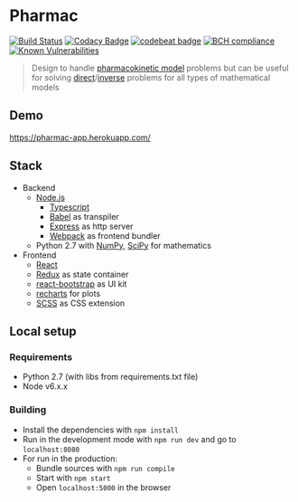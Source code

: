 # Pharmac

[![Build Status](https://travis-ci.org/Rhymmor/pharmac.svg?branch=master)](https://travis-ci.org/Rhymmor/pharmac)
[![Codacy Badge](https://api.codacy.com/project/badge/Grade/6fd3fa75e9e14e38b66e6994f159ad48)](https://www.codacy.com/app/anatoly.belonog/pharmac?utm_source=github.com&amp;utm_medium=referral&amp;utm_content=Rhymmor/pharmac&amp;utm_campaign=Badge_Grade)
[![codebeat badge](https://codebeat.co/badges/5df22dff-4ac1-40b1-84f4-7ac06edfad40)](https://codebeat.co/projects/github-com-rhymmor-pharmac-master)
[![BCH compliance](https://bettercodehub.com/edge/badge/Rhymmor/pharmac?branch=master)](https://bettercodehub.com/)
[![Known Vulnerabilities](https://snyk.io/test/github/rhymmor/pharmac/badge.svg)](https://snyk.io/test/github/rhymmor/pharmac)

> Design to handle [pharmacokinetic model](https://en.wikipedia.org/wiki/Pharmacokinetics) problems but can be useful for solving [direct](https://en.wikipedia.org/wiki/Cauchy_problem)/[inverse](https://en.wikipedia.org/wiki/Inverse_problem) problems for all types of mathematical models

## Demo

https://pharmac-app.herokuapp.com/

## Stack

- Backend
    * [Node.js](https://github.com/nodejs/node)
        * [Typescript](https://github.com/Microsoft/TypeScript)
        * [Babel](https://github.com/babel/babel) as transpiler
        * [Express](https://github.com/expressjs/express) as http server
        * [Webpack](https://github.com/webpack/webpack) as frontend bundler
    * Python 2.7 with [NumPy](http://www.numpy.org/), [SciPy](https://www.scipy.org/) for mathematics
- Frontend
    * [React](https://github.com/facebook/react)
    * [Redux](https://github.com/reactjs/redux) as state container
    * [react-bootstrap](https://github.com/react-bootstrap/react-bootstrap) as UI kit
    * [recharts](https://github.com/recharts/recharts) for plots
    * [SCSS](https://github.com/sass/sass) as CSS extension


## Local setup

### Requirements

* Python 2.7 (with libs from requirements.txt file)
* Node v6.x.x

### Building

- Install the dependencies with `npm install`
- Run in the development mode with `npm run dev` and go to `localhost:8080`
- For run in the production:
    * Bundle sources with `npm run compile`
    * Start with `npm start`
    * Open `localhost:5000` in the browser